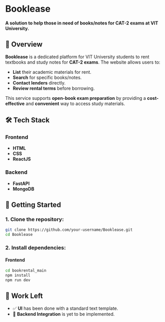 # **Booklease**

**A solution to help those in need of books/notes for CAT-2 exams at VIT University.**

## **📖 Overview**

**Booklease** is a dedicated platform for VIT University students to rent textbooks and study notes for **CAT-2 exams**. The website allows users to:

- **List** their academic materials for rent.
- **Search** for specific books/notes.
- **Contact lenders** directly.
- **Review rental terms** before borrowing.

This service supports **open-book exam preparation** by providing a **cost-effective** and **convenient** way to access study materials.

## **🛠️ Tech Stack**

### **Frontend**

- **HTML**
- **CSS**
- **ReactJS**

### **Backend**

- **FastAPI**
- **MongoDB**

## **🚀 Getting Started**

### **1. Clone the repository:**

```bash
git clone https://github.com/your-username/Booklease.git
cd Booklease
```

### **2. Install dependencies:**

#### **Frontend**

```bash
cd bookrental_main
npm install
npm run dev
```

## 📌 Work Left

- ✅ **UI** has been done with a standard text template.
- 🔄 **Backend Integration** is yet to be implemented.


